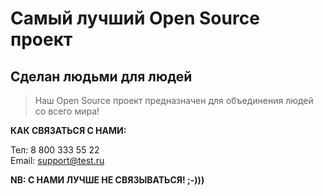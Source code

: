 # Самый лучший Open Source проект

## Сделан людьми для людей

> Наш Open Source проект предназначен для объединения людей со всего мира!

**КАК СВЯЗАТЬСЯ С НАМИ:**

Тел: 8 800 333 55 22  
Email: support@test.ru  

**NB: С НАМИ ЛУЧШЕ НЕ СВЯЗЫВАТЬСЯ! ;-)))**
